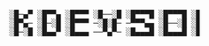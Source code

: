 <pre>
                   ░█─▄▀ ░█▀▀▄ ░█▀▀▀ ░█──░█ ░█▀▀▀█ ░█▀▀▀█ ░█▀▀▀ ▀▀█▀▀ ░█──░█ ─█▀▀█ ░█▀▀█ ░█▀▀▀ 
                   ░█▀▄─ ░█─░█ ░█▀▀▀ ─░█░█─ ─▀▀▀▄▄ ░█──░█ ░█▀▀▀ ─░█── ░█░█░█ ░█▄▄█ ░█▄▄▀ ░█▀▀▀ 
                   ░█─░█ ░█▄▄▀ ░█▄▄▄ ──▀▄▀─ ░█▄▄▄█ ░█▄▄▄█ ░█─── ─░█── ░█▄▀▄█ ░█─░█ ░█─░█ ░█▄▄▄
</pre>
